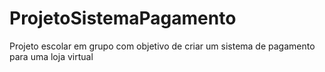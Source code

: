 # ProjetoSistemaPagamento
Projeto escolar em grupo com objetivo de criar um sistema de pagamento para uma loja virtual
